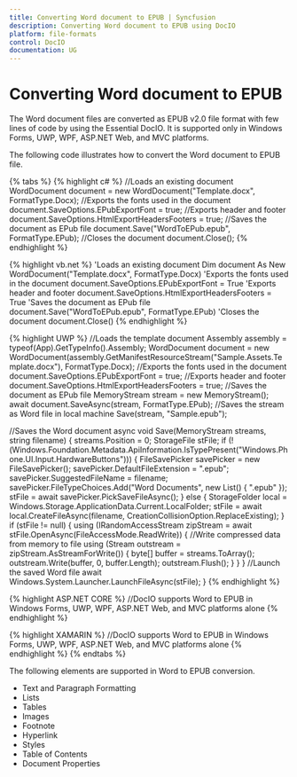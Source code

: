 ```yaml
---
title: Converting Word document to EPUB | Syncfusion
description: Converting Word document to EPUB using DocIO
platform: file-formats
control: DocIO
documentation: UG
---
```


# Converting Word document to EPUB

The Word document files are converted as EPUB v2.0 file format with few lines of code by using the Essential DocIO. It is supported only in Windows Forms, UWP, WPF, ASP.NET Web, and MVC platforms.

The following code illustrates how to convert the Word document to EPUB file.

{% tabs %}
{% highlight c# %}
//Loads an existing document
WordDocument document = new WordDocument("Template.docx", FormatType.Docx);
//Exports the fonts used in the document
document.SaveOptions.EPubExportFont = true;
//Exports header and footer
document.SaveOptions.HtmlExportHeadersFooters = true;
//Saves the document as EPub file
document.Save("WordToEPub.epub", FormatType.EPub);
//Closes the document
document.Close();
{% endhighlight %}

{% highlight vb.net %}
'Loads an existing document
Dim document As New WordDocument("Template.docx", FormatType.Docx)
'Exports the fonts used in the document
document.SaveOptions.EPubExportFont = True
'Exports header and footer
document.SaveOptions.HtmlExportHeadersFooters = True
'Saves the document as EPub file
document.Save("WordToEPub.epub", FormatType.EPub)
'Closes the document
document.Close()
{% endhighlight %}

{% highlight UWP %}
//Loads the template document 
Assembly assembly = typeof(App).GetTypeInfo().Assembly;
WordDocument document = new WordDocument(assembly.GetManifestResourceStream("Sample.Assets.Template.docx"), FormatType.Docx);
//Exports the fonts used in the document
document.SaveOptions.EPubExportFont = true;
//Exports header and footer
document.SaveOptions.HtmlExportHeadersFooters = true;
//Saves the document as EPub file
MemoryStream stream = new MemoryStream();
await document.SaveAsync(stream, FormatType.EPub);
//Saves the stream as Word file in local machine
Save(stream, "Sample.epub");

//Saves the Word document
async void Save(MemoryStream streams, string filename)
{
    streams.Position = 0;
    StorageFile stFile;
    if (!(Windows.Foundation.Metadata.ApiInformation.IsTypePresent("Windows.Phone.UI.Input.HardwareButtons")))
    {
        FileSavePicker savePicker = new FileSavePicker();
        savePicker.DefaultFileExtension = ".epub";
        savePicker.SuggestedFileName = filename;
        savePicker.FileTypeChoices.Add("Word Documents", new List<string>() { ".epub" });
        stFile = await savePicker.PickSaveFileAsync();
    }
    else
    {
        StorageFolder local = Windows.Storage.ApplicationData.Current.LocalFolder;
        stFile = await local.CreateFileAsync(filename, CreationCollisionOption.ReplaceExisting);
    }
    if (stFile != null)
    {
        using (IRandomAccessStream zipStream = await stFile.OpenAsync(FileAccessMode.ReadWrite))
        {
            //Write compressed data from memory to file
            using (Stream outstream = zipStream.AsStreamForWrite())
            {
                byte[] buffer = streams.ToArray();
                outstream.Write(buffer, 0, buffer.Length);
                outstream.Flush();
            }
        }
    }
    //Launch the saved Word file
    await Windows.System.Launcher.LaunchFileAsync(stFile);
}
{% endhighlight %}

{% highlight ASP.NET CORE %}
//DocIO supports Word to EPUB in Windows Forms, UWP, WPF, ASP.NET Web, and MVC platforms alone
{% endhighlight %}

{% highlight XAMARIN %}
//DocIO supports Word to EPUB in Windows Forms, UWP, WPF, ASP.NET Web, and MVC platforms alone
{% endhighlight %}
{% endtabs %}

The following elements are supported in Word to EPUB conversion.

* Text and Paragraph Formatting
* Lists
* Tables
* Images
* Footnote
* Hyperlink
* Styles
* Table of Contents
* Document Properties